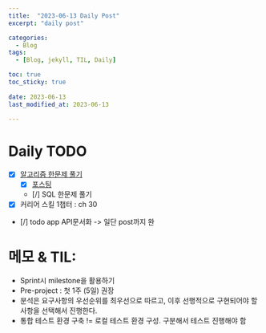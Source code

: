 ```yaml
---
title:  "2023-06-13 Daily Post"
excerpt: "daily post"

categories:
  - Blog
tags:
  - [Blog, jekyll, TIL, Daily]

toc: true
toc_sticky: true
 
date: 2023-06-13
last_modified_at: 2023-06-13

---
```


# Daily TODO

- [x] [알고리즘 한문제 풀기](https://www.acmicpc.net/problem/1932)
	- [x] [포스팅](https://yelm-212.github.io/algorithm_codes/boj1932)
	- [/] SQL 한문제 풀기
- [x] 커리어 스킬 1챕터 : ch 30
- [/] todo app API문서화 -> 일단 post까지 완

# 메모 & TIL: 

- Sprint시 milestone을 활용하기
- Pre-project : 첫 1주 (5일) 권장
- 분석은 요구사항의 우선순위를 최우선으로 따르고, 이후 선행적으로 구현되어야 할 사항을 선택해서 진행한다.
- 통합 테스트 환경 구축 != 로컬 테스트 환경 구성. 구분해서 테스트 진행해야 함